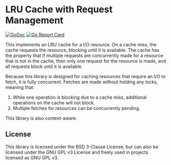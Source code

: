 LRU Cache with Request Management
=================================
[![GoDoc](https://godoc.org/github.com/samkumar/reqcache?status.svg)](https://godoc.org/github.com/samkumar/reqcache)
[![Go Report Card](https://goreportcard.com/badge/github.com/samkumar/reqcache)](https://goreportcard.com/report/github.com/samkumar/reqcache)

This implements an LRU cache for a I/O resource. On a cache miss, the cache
requests the resource, blocking until it is available. The cache has the
property that if multiple requests are concurrently made for a resource that is
not in the cache, then only one request for the resource is made, and all
requests block until it is available.

Because this library is designed for caching resources that require an I/O to
fetch, it is fully concurrent. Fetches are made without holding any locks,
meaning that:

1. While one operation is blocking due to a cache miss, additional operations
on the cache will not block.
2. Multiple fetches for resources can be concurrently pending.

This library is also context-aware.

License
-------
This library is licensed under the BSD 3-Clause License, but can also be
licensed under the GNU GPL v3 License and freely used in projects licensed
as GNU GPL v3.
